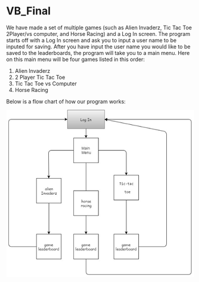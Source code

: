# VB_Final
We have made a set of multiple games (such as Alien Invaderz, Tic Tac Toe 2Player/vs computer, and Horse Racing) and a Log In screen.
The program starts off with a Log In screen and ask  you to input a user name to be inputed for saving.
After you have input the user name you would like to be saved to the leaderboards, the program will take you to a main menu.
Here on this main menu will be four games listed in this order:
1. Alien Invaderz
2. 2 Player Tic Tac Toe
3. Tic Tac Toe vs Computer
4. Horse Racing

Below is a flow chart of how our program works:

<img src="VBFINAL.jpg">
